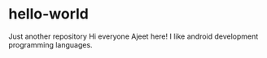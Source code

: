 # hello-world
Just another repository 
Hi everyone 
Ajeet here!
I like android development programming languages. 
